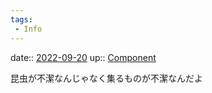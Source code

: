 ```yaml
---
tags:
 - Info
---
```


date:: [2022-09-20](Daily_Note/2022-09-20.md)
up:: [Component](Bar/Novel/Chaos/Component.md)

昆虫が不潔なんじゃなく集るものが不潔なんだよ